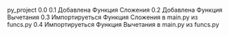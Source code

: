 py_project
0.0
0.1 Добавлена Функция Сложения
0.2 Добавлена Функция Вычетания
0.3 Импортируеться Функция Сложения в main.py из funcs.py
0.4 Импортируеться Функция Вычетания в main.py из funcs.py
